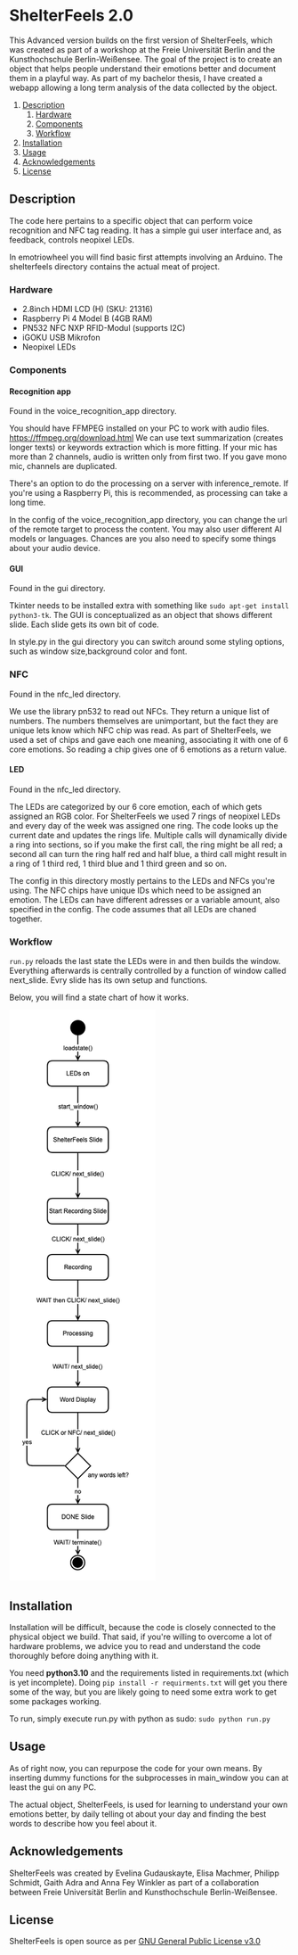 # ShelterFeels 2.0

This Advanced version builds on the first version of ShelterFeels, which was created as part of a workshop at the Freie Universität Berlin and the Kunsthochschule Berlin-Weißensee. The goal of the project is to create an object that helps people understand their emotions better and document them in a playful way. As part of my bachelor thesis, I have created a webapp allowing a long term analysis of the data collected by the object.
1. [ Description ](#Description)
    1. [ Hardware ](#Hardware)
    2. [ Components ](#Components)
    3. [ Workflow ](#Workflow)
2. [ Installation ](#Installation)
3. [ Usage ](#Usage)
4. [ Acknowledgements ](#Acknowledgements)
5. [ License ](#License)

## Description

The code here pertains to a specific object that can perform voice recognition and NFC tag reading. It has a simple gui user interface and, as feedback, controls neopixel LEDs.

In emotriowheel you will find basic first attempts involving an Arduino.
The shelterfeels directory contains the actual meat of project.

### Hardware
- 2.8inch HDMI LCD (H) (SKU: 21316)
- Raspberry Pi 4 Model B (4GB RAM)
- PN532 NFC NXP RFID-Modul (supports I2C)
- iGOKU USB Mikrofon
- Neopixel LEDs

### Components

#### Recognition app

Found in the voice_recognition_app directory.

You should have FFMPEG installed on your PC to work with audio files. https://ffmpeg.org/download.html
We can use text summarization (creates longer texts) or keywords extraction which is more fitting.
If your mic has more than 2 channels, audio is written only from first two. If you gave mono mic, channels are duplicated.

There's an option to do the processing on a server with inference_remote. If you're using a Raspberry Pi, this is recommended, as processing can take a long time.

In the config of the voice_recognition_app directory, you can change the url of the remote target to process the content. You may also user different AI models or languages. Chances are you also need to specify some things about your audio device.

#### GUI

Found in the gui directory.

Tkinter needs to be installed extra with something like `sudo apt-get install python3-tk`.
The GUI is conceptualized as an object that shows different slide. Each slide gets its own bit of code.

In style.py in the gui directory you can switch around some styling options, such as window size,background color and font.

### NFC

Found in the nfc_led directory.

We use the library pn532 to read out NFCs. They return a unique list of numbers. The numbers themselves are unimportant, but the fact they are unique lets know which NFC chip was read. As part of ShelterFeels, we used a set of chips and gave each one meaning, associating it with one of 6 core emotions. So reading a chip gives one of 6 emotions as a return value.

#### LED

Found in the nfc_led directory.

The LEDs are categorized by our 6 core emotion, each of which gets assigned an RGB color. For ShelterFeels we used 7 rings of neopixel LEDs and every day of the week was assigned one ring. The code looks up the current date and updates the rings life. Multiple calls will dynamically divide a ring into sections, so if you make the first call, the ring might be all red; a second all can turn the ring half red and half blue, a third call might result in a ring of 1 third red, 1 third blue and 1 third green and so on.

The config in this directory mostly pertains to the LEDs and NFCs you're using. The NFC chips have unique IDs which need to be assigned an emotion. The LEDs can have different adresses or a variable amount, also specified in the config. The code assumes that all LEDs are chaned together.


### Workflow

`run.py` reloads the last state the LEDs were in and then builds the window. Everything afterwards is centrally controlled by a function of window called next_slide. Evry slide has its own setup and functions.

Below, you will find a state chart of how it works.

![state chart of ShelterFeels](shelterfeels_state_chart.png)


## Installation

Installation will be difficult, because the code is closely connected to the physical object we build. That said, if you're willing to overcome a lot of hardware problems, we advice you to read and understand the code thoroughly before doing anything with it.

You need **python3.10** and the requirements listed in requirements.txt (which is yet incomplete). Doing `pip install -r requirments.txt` will get you there some of the way, but you are likely going to need some extra work to get some packages working.

To run, simply execute run.py with python as sudo: `sudo python run.py`


## Usage

As of right now, you can repurpose the code for your own means. By inserting dummy functions for the subprocesses in main_window you can at least the gui on any PC.

The actual object, ShelterFeels, is used for learning to understand your own emotions better, by daily telling ot about your day and finding the best words to describe how you feel about it.


## Acknowledgements

ShelterFeels was created by Evelina Gudauskayte, Elisa Machmer, Philipp Schmidt, Gaith Adra and Anna Fey Winkler as part of a collaboration between Freie Universität Berlin and Kunsthochschule Berlin-Weißensee.

## License

ShelterFeels is open source as per [GNU General Public License v3.0](LICENSE)